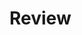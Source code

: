 <!--
  COLUMN: Review
  FILE: review.md
  PURPOSE: Mirrors the "Review" column in Trello. All cards/issues from this column will appear here in strict project formatting.
  FORMATTING RULES:
    - Each card/issue must be boxed by START and END separators as shown in the README.
    - Card content must be kept between matching separators.
    - Never add blank lines inside a card block; always leave two blank lines between card blocks.
    - Card title and column name must match Trello exactly.
    - When moving cards between files, copy the entire block from START to END, inclusive.
  MAPPING:
    - Add both LIST_ID and FILE path to your .env file for scripts to auto-map.
      Example:
        LIST_ID_INPROGRESS=xxxxxxxxx
        FILE_INPROGRESS=in-progress.md
  -->
# Review

